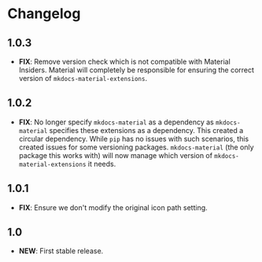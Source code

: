 # Changelog

## 1.0.3

- **FIX**: Remove version check which is not compatible with Material Insiders. Material will completely be responsible
  for ensuring the correct version of `mkdocs-material-extensions`.

## 1.0.2

- **FIX**: No longer specify `mkdocs-material` as a dependency as `mkdocs-material` specifies these extensions as a
  dependency. This created a circular dependency. While `pip` has no issues with such scenarios, this created issues
  for some versioning packages. `mkdocs-material` (the only package this works with) will now manage which version of
  `mkdocs-material-extensions` it needs.

## 1.0.1

- **FIX**: Ensure we don't modify the original icon path setting.

## 1.0

- **NEW**: First stable release.
